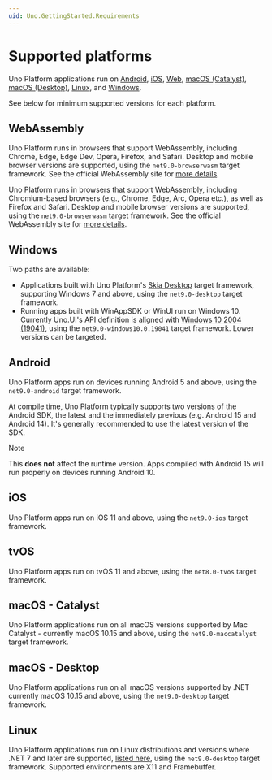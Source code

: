 ```yaml
---
uid: Uno.GettingStarted.Requirements
---
```


# Supported platforms

Uno Platform applications run on [Android](#android), [iOS](#ios), [Web](#webassembly), [macOS (Catalyst)](#macos---catalyst), [macOS (Desktop)](#macos---desktop), [Linux](#linux), and [Windows](#windows).

See below for minimum supported versions for each platform.

## WebAssembly

Uno Platform runs in browsers that support WebAssembly, including Chrome, Edge, Edge Dev, Opera, Firefox, and Safari. Desktop and mobile browser versions are supported, using the `net9.0-browserwasm` target framework. See the official WebAssembly site for [more details](https://webassembly.org/roadmap).

Uno Platform runs in browsers that support WebAssembly, including Chromium-based browsers (e.g., Chrome, Edge, Arc, Opera etc.), as well as Firefox and Safari. Desktop and mobile browser versions are supported, using the `net9.0-browserwasm` target framework. See the official WebAssembly site for [more details](https://webassembly.org/roadmap).

## Windows

Two paths are available:

- Applications built with Uno Platform's [Skia Desktop](xref:Uno.Skia.Desktop) target framework, supporting Windows 7 and above, using the `net9.0-desktop` target framework.
- Running apps built with WinAppSDK or WinUI run on Windows 10. Currently Uno.UI's API definition is aligned with [Windows 10 2004 (19041)](https://learn.microsoft.com/windows/uwp/whats-new/windows-10-build-19041), using the `net9.0-windows10.0.19041` target framework. Lower versions can be targeted.

## Android

Uno Platform apps run on devices running Android 5 and above, using the `net9.0-android` target framework.

At compile time, Uno Platform typically supports two versions of the Android SDK, the latest and the immediately previous (e.g. Android 15 and Android 14). It's generally recommended to use the latest version of the SDK.

> [!NOTE]
> This **does not** affect the runtime version. Apps compiled with Android 15 will run properly on devices running Android 10.

## iOS

Uno Platform apps run on iOS 11 and above, using the `net9.0-ios` target framework.

## tvOS

Uno Platform apps run on tvOS 11 and above, using the `net8.0-tvos` target framework.

## macOS - Catalyst

Uno Platform applications run on all macOS versions supported by Mac Catalyst - currently macOS 10.15 and above, using the `net9.0-maccatalyst` target framework.

## macOS - Desktop

Uno Platform applications run on all macOS versions supported by .NET currently macOS 10.15 and above, using the `net9.0-desktop` target framework.

## Linux

Uno Platform applications run on Linux distributions and versions where .NET 7 and later are supported, [listed here](https://learn.microsoft.com/dotnet/core/install/linux), using the `net9.0-desktop` target framework. Supported environments are X11 and Framebuffer.
